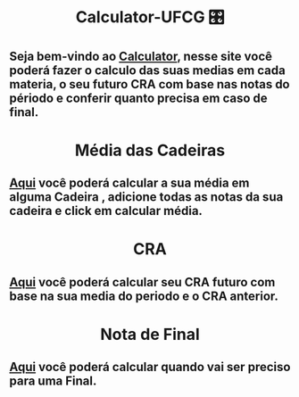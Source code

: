 <h1 align="center">Calculator-UFCG 🎛</h1>

## Seja bem-vindo ao [Calculator](https://franciscodantas.github.io/Calculator-UFCG/index.html), nesse site você poderá fazer o calculo das suas medias em cada materia, o seu futuro CRA com base nas notas do périodo e conferir quanto precisa em caso de final.

<h1 align="center">Média das Cadeiras</h1>

## [Aqui](https://franciscodantas.github.io/Calculator-UFCG/page/media.html) você poderá calcular a sua média em alguma Cadeira , adicione todas as notas da sua cadeira e click em calcular média.

<h1 align="center">CRA</h1>

## [Aqui](https://franciscodantas.github.io/Calculator-UFCG/page/cra.html) você poderá calcular seu CRA futuro com base na sua media do periodo e o CRA anterior.

<h1 align="center">Nota de Final</h1>

## [Aqui](https://franciscodantas.github.io/Calculator-UFCG/page/final.html) você poderá calcular quando vai ser preciso para uma Final.
